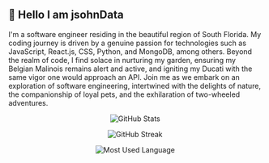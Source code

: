 <div style="width: 500px;">
  
## 🌊 Hello I am jsohnData 

I'm a software engineer residing in the beautiful region of South Florida. My coding journey is driven by a genuine passion for technologies such as JavaScript, React.js, CSS, Python, and MongoDB, among others. Beyond the realm of code, I find solace in nurturing my garden, ensuring my Belgian Malinois remains alert and active, and igniting my Ducati with the same vigor one would approach an API. Join me as we embark on an exploration of software engineering, intertwined with the delights of nature, the companionship of loyal pets, and the exhilaration of two-wheeled adventures.

<div align="center">  
  
![GitHub Stats](https://github-readme-stats.vercel.app/api?username=jsohndata&show_icons=true&theme=radical&card_width=500)

![GitHub Streak](https://streak-stats.demolab.com?user=jsohndata&theme=tokyonight&date_format=%5BY.%5Dn.j&mode=weekly&card_width=500)
  
![Most Used Language](https://github-readme-stats.vercel.app/api/wakatime?username=jsohndata&theme=github_dark&layout=compact)

 </div>
 </div>
